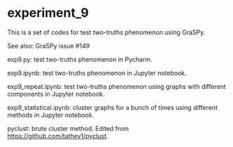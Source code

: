 # experiment_9
This is a set of codes for test two-truths phenomenon using GraSPy.

See also: GraSPy issue #149

exp9.py: test two-truths phenomenon in Pycharm.

exp9.ipynb: test two-truths phenomenon in Jupyter notebook.

exp9_repeat.ipynb: test two-truths phenomenon using graphs with different components in Jupyter notebook.

exp9_statistical.ipynb: cluster graphs for a bunch of times using different methods in Jupyter notebook.

pyclust: brute cluster method. Edited from https://github.com/tathey1/pyclust.




